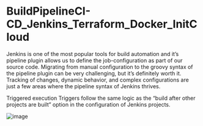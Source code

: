 # BuildPipelineCI-CD_Jenkins_Terraform_Docker_InitCloud
Jenkins is one of the most popular tools for build automation and it’s pipeline plugin allows us to define the job-configuration as part of our source code. Migrating from manual configuration to the groovy syntax of the pipeline plugin can be very challenging, but it’s definitely worth it. Tracking of changes, dynamic behavior, and complex configurations are just a few areas where the pipeline syntax of Jenkins thrives.


Triggered execution
Triggers follow the same logic as the “build after other projects are built” option in the configuration of Jenkins projects.

![image](https://github.com/Mouradchelbi/BuildPipelineCI-CD_Jenkins_Terraform_Docker_InitCloud/assets/72913289/8a2535b9-1385-46ef-8275-4b21eb05222f)



